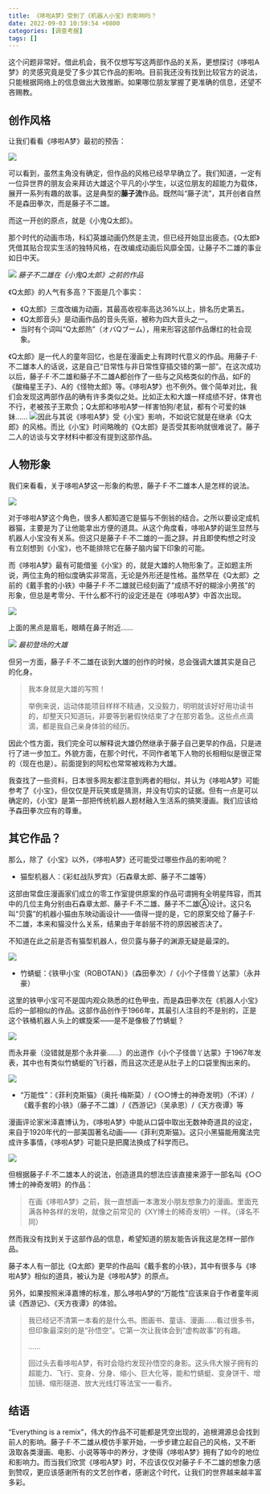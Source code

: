 ```yaml
---
title: 《哆啦A梦》受到了《机器人小宝》的影响吗？
date: 2022-09-03 10:59:54 +0800
categories: [调查考据]
tags: []
---
```



这个问题非常好。借此机会，我不仅想写写这两部作品的关系，更想探讨《哆啦A梦》的灵感究竟是受了多少其它作品的影响。目前我还没有找到比较官方的说法，只能根据网络上的信息做出大致推断。如果哪位朋友掌握了更准确的信息，还望不吝赐教。

## 创作风格

让我们看看《哆啦A梦》最初的预告：

![](https://pic2.zhimg.com/80/v2-22cf0e664f0e1da8956c3a8f9f255a91_1440w.jpg?source=c8b7c179)

可以看到，虽然主角没有确定，但作品的风格已经早早确立了。我们知道，一定有一位异世界的朋友会来拜访大雄这个平凡的小学生，以这位朋友的超能力为载体，展开一系列有趣的故事。这是典型的**藤子流**作品。既然叫“藤子流”，其开创者自然不是森田拳次，而是藤子不二雄。

而这一开创的原点，就是《小鬼Q太郎》。

那个时代的动画市场，科幻英雄动画仍然是主流，但已经开始显出疲态。《Q太郎》凭借其贴合现实生活的独特风格，在改编成动画后风靡全国，让藤子不二雄的事业如日中天。

![](https://pic2.zhimg.com/80/v2-449875aa860cad544067893b8dd8c918_1440w.jpg?source=c8b7c179)
_藤子不二雄在《小鬼Q太郎》之前的作品_
</br>  

《Q太郎》的人气有多高？下面是几个事实：

-   《Q太郎》三度改编为动画，其最高收视率高达36%以上，排名历史第五。
-   《Q太郎音头》是动画作品的音头先驱，被称为四大音头之一。
-   当时有个词叫“Q太郎热”（オバQブーム），用来形容这部作品爆红的社会现象。

《Q太郎》是一代人的童年回忆，也是在漫画史上有跨时代意义的作品。用藤子·F·不二雄本人的话说，这是自己“日常性与非日常性穿插交错的第一部”。在这次成功以后，藤子·F·不二雄和藤子不二雄A都创作了一些与之风格类似的作品，如F的《酸梅星王子》、A的《怪物太郎》等。《哆啦A梦》也不例外。做个简单对比，我们会发现这两部作品的确有许多类似之处。比如正太和大雄一样成绩不好，体育也不行，老被孩子王欺负；Q太郎和哆啦A梦一样害怕狗/老鼠，都有个可爱的妹妹……
![](https://picx.zhimg.com/80/v2-adfb17505eec7121e825d33a751df083_1440w.jpg?source=c8b7c179)因此与其说《哆啦A梦》受《小宝》影响，不如说它就是在继承《Q太郎》的风格。而比《小宝》时间略晚的《Q太郎》是否受其影响就很难说了。藤子二人的访谈与文字材料中都没有提到这部作品。

## 人物形象

我们来看看，关于哆啦A梦这一形象的构思，藤子·F·不二雄本人是怎样的说法。

![](https://picx.zhimg.com/80/v2-cce658b97508cb4de3ae14b3dd235e2a_1440w.jpg?source=c8b7c179)

对于哆啦A梦这个角色，很多人都知道它是猫与不倒翁的结合。之所以要设定成机器猫，主要是为了让他能拿出方便的道具。从这个角度看，哆啦A梦的诞生显然与机器人小宝没有关系。但这只是藤子·F·不二雄的一面之辞。并且即使构想之时没有立刻想到《小宝》，也不能排除它在藤子脑内留下印象的可能。

而《哆啦A梦》最有可能借鉴《小宝》的，就是大雄的人物形象了。正如题主所说，两位主角的相似度确实非常高，无论是外形还是性格。虽然早在《Q太郎》之前的《戴手套的小铁》中藤子·F·不二雄就已经刻画了“成绩不好的糊涂小男孩”的形象，但总是考零分、干什么都不行的设定还是在《哆啦A梦》中首次出现。

![](https://pica.zhimg.com/80/v2-4209d0f26b87060fdfb5d4bfdfce760f_1440w.jpg?source=c8b7c179)

上面的黑点是眉毛，眼睛在鼻子附近……

![](https://picx.zhimg.com/80/v2-1b9a3aaa840bfd5b9f42efe67a1cf34e_1440w.jpg?source=c8b7c179)
_最初登场的大雄_

但另一方面，藤子·F·不二雄在谈到大雄的创作的时候，总会强调大雄其实是自己的化身。

> 我本身就是大雄的写照！
> 
> 举例来说，运动体能项目样样不精通，又没毅力，明明就该好好用功读书的，却整天只知道玩，非要等到暑假快结束了才在那穷着急。这些点点滴滴，都是我自己亲身体验的经历。

因此个性方面，我们完全可以解释说大雄仍然继承于藤子自己更早的作品，只是进行了进一步加工。外貌方面，在那个时代，不同作者笔下人物的长相相似是很正常的（现在也是）。前面提到的阿松也常常被戏称为大雄。

我查找了一些资料，日本很多网友都注意到两者的相似，并认为《哆啦A梦》可能参考了《小宝》，但仅仅是开玩笑或是猜测，并没有切实的证据。但有一点是可以确定的，《小宝》是第一部把传统机器人题材融入生活系的搞笑漫画。我们应该给予森田拳次应有的尊重。

## 其它作品？

那么，除了《小宝》以外，《哆啦A梦》还可能受过哪些作品的影响呢？

-   猫型机器人：《彩虹战队罗宾》（石森章太郎、藤子不二雄等）

这部由常盘庄漫画家们成立的零工作室提供原案的作品可谓拥有全明星阵容，而其中的几位主角分别由石森章太郎、藤子·F·不二雄、藤子不二雄Ⓐ设计。这只名叫“贝露”的机器小猫由东映动画设计——值得一提的是，它的原案交给了藤子·F·不二雄，本来和猫没什么关系，结果由于年龄层不符的原因被否决了。

不知道在此之前是否有猫型机器人，但贝露与藤子的渊源无疑是最深的。

![](https://pic1.zhimg.com/80/v2-ac19d11099b65001fd43da79c6a935eb_1440w.jpg?source=c8b7c179)

-   竹蜻蜓：《铁甲小宝（ROBOTAN）》（森田拳次）/《小个子怪兽丫达蒙》（永井豪）

这里的铁甲小宝可不是国内观众熟悉的红色甲虫，而是森田拳次在《机器人小宝》后的一部相似的作品。这部作品创作于1966年，其最引人注目的不是别的，正是这个铁桶机器人头上的螺旋桨——是不是像极了竹蜻蜓？

![](https://pic4.zhimg.com/80/v2-6dbba34a7e446de3ed477cd8ef7c3377_1440w.jpg?source=c8b7c179)

而永井豪（没错就是那个永井豪……）的出道作《小个子怪兽丫达蒙》于1967年发表，其中也有类似竹蜻蜓的飞行器，而且这次还是从肚子上的口袋里掏出来的。

![](https://pica.zhimg.com/80/v2-4678890066e247f3e75cb44fd3cf3e1c_1440w.jpg?source=c8b7c179)

-   “万能性”：《菲利克斯猫》（奥托·梅斯莫）/《○○博士的神奇发明》（不详）/《戴手套的小铁》（藤子不二雄）/《西游记》（吴承恩）/《天方夜谭》等

漫画评论家米泽嘉博认为，《哆啦A梦》中能从口袋中取出无数神奇道具的设定，来自于1920年代的一部美国著名动画——《菲利克斯猫》。这只小黑猫能用魔法完成许多事情，《哆啦A梦》可能只是把魔法换成了科学而已。

![](https://picx.zhimg.com/80/v2-edeb53f3331d80093465bc5d8ff79e42_1440w.jpg?source=c8b7c179)

但根据藤子·F·不二雄本人的说法，创造道具的想法应该直接来源于一部名叫《○○博士的神奇发明》的作品：

> 在画《哆啦A梦》之前，我一直想画一本激发小朋友想象力的漫画。里面充满各种各样的发明，就像之前常见的《XY博士的稀奇发明》一样。（译名不同）

然而我没有找到关于这部作品的信息，希望知道的朋友能告诉我这是怎样一部作品。

藤子本人有一部比《Q太郎》更早的作品叫《戴手套的小铁》，其中有很多与《哆啦A梦》相似的道具，被认为是《哆啦A梦》的原点。

另外，如果按照米泽嘉博的标准，那么哆啦A梦的“万能性”应该来自于作者童年阅读《西游记》、《天方夜谭》的体验。

> 我已经记不清第一本看的是什么书。图画书、童话、漫画……看过很多书，但印象最深刻的是“孙悟空”。它第一次让我体会到“虚构故事”的有趣。  
> 
> ……
>   
> 回过头去看哆啦A梦，有时会隐约发现孙悟空的身影。这头伟大猴子拥有的超能力、飞行、变身、分身、缩小、巨大化等，能和竹蜻蜓、变身饼干、增加镜、缩形隧道、放大光线灯等法宝一一看齐。

## 结语

“Everything is a remix”，伟大的作品不可能都是凭空出现的，追根溯源总会找到前人的影响。藤子·F·不二雄从模仿手冢开始，一步步建立起自己的风格，又不断汲取各类漫画、电影、小说等等中的养分，才使得《哆啦A梦》拥有了如今的地位和影响力。而当我们欣赏《哆啦A梦》时，不应该仅仅对藤子·F·不二雄的想象力感到赞叹，更应该感谢所有的文艺创作者，感谢这个时代，让我们的世界越来越丰富多彩。